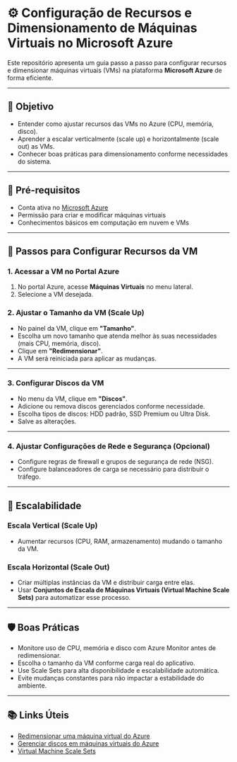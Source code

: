 # ⚙️ Configuração de Recursos e Dimensionamento de Máquinas Virtuais no Microsoft Azure

Este repositório apresenta um guia passo a passo para configurar recursos e dimensionar máquinas virtuais (VMs) na plataforma **Microsoft Azure** de forma eficiente.

---

## 🎯 Objetivo

- Entender como ajustar recursos das VMs no Azure (CPU, memória, disco).
- Aprender a escalar verticalmente (scale up) e horizontalmente (scale out) as VMs.
- Conhecer boas práticas para dimensionamento conforme necessidades do sistema.

---

## 🧰 Pré-requisitos

- Conta ativa no [Microsoft Azure](https://portal.azure.com)
- Permissão para criar e modificar máquinas virtuais
- Conhecimentos básicos em computação em nuvem e VMs

---

## 🚀 Passos para Configurar Recursos da VM

### 1. Acessar a VM no Portal Azure

1. No portal Azure, acesse **Máquinas Virtuais** no menu lateral.
2. Selecione a VM desejada.

### 2. Ajustar o Tamanho da VM (Scale Up)

- No painel da VM, clique em **"Tamanho"**.
- Escolha um novo tamanho que atenda melhor às suas necessidades (mais CPU, memória, disco).
- Clique em **"Redimensionar"**.
- A VM será reiniciada para aplicar as mudanças.

---

### 3. Configurar Discos da VM

- No menu da VM, clique em **"Discos"**.
- Adicione ou remova discos gerenciados conforme necessidade.
- Escolha tipos de discos: HDD padrão, SSD Premium ou Ultra Disk.
- Salve as alterações.

---

### 4. Ajustar Configurações de Rede e Segurança (Opcional)

- Configure regras de firewall e grupos de segurança de rede (NSG).
- Configure balanceadores de carga se necessário para distribuir o tráfego.

---

## 🔄 Escalabilidade

### Escala Vertical (Scale Up)

- Aumentar recursos (CPU, RAM, armazenamento) mudando o tamanho da VM.

### Escala Horizontal (Scale Out)

- Criar múltiplas instâncias da VM e distribuir carga entre elas.
- Usar **Conjuntos de Escala de Máquinas Virtuais (Virtual Machine Scale Sets)** para automatizar esse processo.

---

## 🛡️ Boas Práticas

- Monitore uso de CPU, memória e disco com Azure Monitor antes de redimensionar.
- Escolha o tamanho da VM conforme carga real do aplicativo.
- Use Scale Sets para alta disponibilidade e escalabilidade automática.
- Evite mudanças constantes para não impactar a estabilidade do ambiente.

---

## 📚 Links Úteis

- [Redimensionar uma máquina virtual do Azure](https://learn.microsoft.com/azure/virtual-machines/windows/resize-vm)
- [Gerenciar discos em máquinas virtuais do Azure](https://learn.microsoft.com/azure/virtual-machines/windows/manage-disks)
- [Virtual Machine Scale Sets](https://learn.microsoft.com/azure/virtual-machine-scale-sets/)
